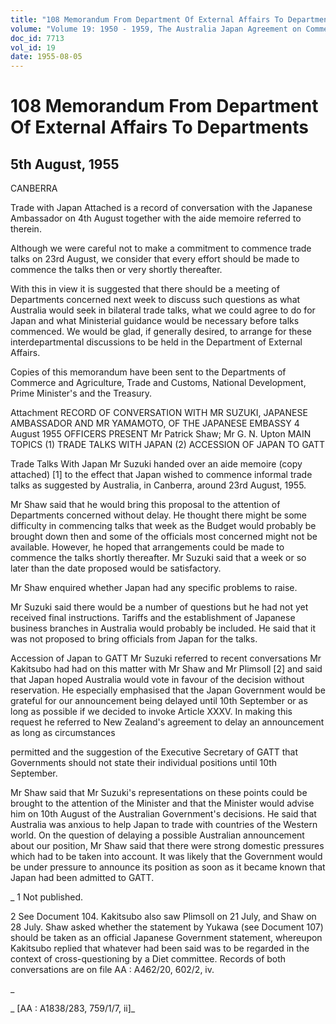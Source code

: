 ```yaml
---
title: "108 Memorandum From Department Of External Affairs To Departments"
volume: "Volume 19: 1950 - 1959, The Australia Japan Agreement on Commerce"
doc_id: 7713
vol_id: 19
date: 1955-08-05
---
```


# 108 Memorandum From Department Of External Affairs To Departments

## 5th August, 1955

CANBERRA

Trade with Japan Attached is a record of conversation with the Japanese Ambassador on 4th August together with the aide memoire referred to therein.

Although we were careful not to make a commitment to commence trade talks on 23rd August, we consider that every effort should be made to commence the talks then or very shortly thereafter.

With this in view it is suggested that there should be a meeting of Departments concerned next week to discuss such questions as what Australia would seek in bilateral trade talks, what we could agree to do for Japan and what Ministerial guidance would be necessary before talks commenced. We would be glad, if generally desired, to arrange for these interdepartmental discussions to be held in the Department of External Affairs.

Copies of this memorandum have been sent to the Departments of Commerce and Agriculture, Trade and Customs, National Development, Prime Minister's and the Treasury.

Attachment RECORD OF CONVERSATION WITH MR SUZUKI, JAPANESE AMBASSADOR AND MR YAMAMOTO, OF THE JAPANESE EMBASSY 4 August 1955 OFFICERS PRESENT Mr Patrick Shaw; Mr G. N. Upton MAIN TOPICS (1) TRADE TALKS WITH JAPAN (2) ACCESSION OF JAPAN TO GATT

Trade Talks With Japan Mr Suzuki handed over an aide memoire (copy attached) [1] to the effect that Japan wished to commence informal trade talks as suggested by Australia, in Canberra, around 23rd August, 1955.

Mr Shaw said that he would bring this proposal to the attention of Departments concerned without delay. He thought there might be some difficulty in commencing talks that week as the Budget would probably be brought down then and some of the officials most concerned might not be available. However, he hoped that arrangements could be made to commence the talks shortly thereafter. Mr Suzuki said that a week or so later than the date proposed would be satisfactory.

Mr Shaw enquired whether Japan had any specific problems to raise.

Mr Suzuki said there would be a number of questions but he had not yet received final instructions. Tariffs and the establishment of Japanese business branches in Australia would probably be included. He said that it was not proposed to bring officials from Japan for the talks.

Accession of Japan to GATT Mr Suzuki referred to recent conversations Mr Kakitsubo had had on this matter with Mr Shaw and Mr Plimsoll [2] and said that Japan hoped Australia would vote in favour of the decision without reservation. He especially emphasised that the Japan Government would be grateful for our announcement being delayed until 10th September or as long as possible if we decided to invoke Article XXXV. In making this request he referred to New Zealand's agreement to delay an announcement as long as circumstances 

permitted and the suggestion of the Executive Secretary of GATT that Governments should not state their individual positions until 10th September.

Mr Shaw said that Mr Suzuki's representations on these points could be brought to the attention of the Minister and that the Minister would advise him on 10th August of the Australian Government's decisions. He said that Australia was anxious to help Japan to trade with countries of the Western world. On the question of delaying a possible Australian announcement about our position, Mr Shaw said that there were strong domestic pressures which had to be taken into account. It was likely that the Government would be under pressure to announce its position as soon as it became known that Japan had been admitted to GATT.

_ 1 Not published.

2 See Document 104. Kakitsubo also saw Plimsoll on 21 July, and Shaw on 28 July. Shaw asked whether the statement by Yukawa (see Document 107) should be taken as an official Japanese Government statement, whereupon Kakitsubo replied that whatever had been said was to be regarded in the context of cross-questioning by a Diet committee. Records of both conversations are on file AA : A462/20, 602/2, iv.

_

_ [AA : A1838/283, 759/1/7, ii]_
